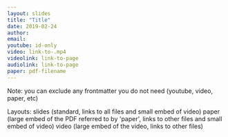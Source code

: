 ```yaml
---
layout: slides
title: "Title"
date: 2019-02-24
author: 
email: 
youtube: id-only
video: link-to-.mp4
videolink: link-to-page
audiolink: link-to-page
paper: pdf-filename
---
```

<description goes here>

Note: you can exclude any frontmatter you do not need (youtube, video, paper, etc)

Layouts:
slides (standard, links to all files and small embed of video)
paper (large embed of the PDF referred to by 'paper', links to other files and small embed of video)
video (large embed of the video, links to other files)

